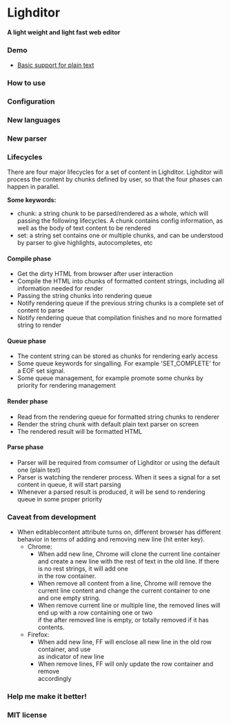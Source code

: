 # Lighditor
#### A light weight and light fast web editor

### Demo
- [Basic support for plain text](https://codepen.io/ryancat/pen/mwzXdj)

### How to use

### Configuration

### New languages

### New parser

### Lifecycles
There are four major lifecycles for a set of content in Lighditor. Lighditor will process the content
by chunks defined by user, so that the four phases can happen in parallel.

**Some keywords:**
- chunk: a string chunk to be parsed/rendered as a whole, which will passing the following lifecycles. A chunk contains config
       information, as well as the body of text content to be rendered
- set: a string set contains one or multiple chunks, and can be understood by parser to give highlights, autocompletes, etc

#### Compile phase 
- Get the dirty HTML from browser after user interaction
- Compile the HTML into chunks of formatted content strings, including all information needed for render
- Passing the string chunks into rendering queue
- Notify rendering queue if the previous string chunks is a complete set of content to parse
- Notify rendering queue that compilation finishes and no more formatted string to render

#### Queue phase
- The content string can be stored as chunks for rendering early access
- Some queue keywords for singalling. For example 'SET_COMPLETE' for a EOF set signal.
- Some queue management, for example promote some chunks by priority for rendering management

#### Render phase 
- Read from the rendering queue for formatted string chunks to renderer
- Render the string chunk with default plain text parser on screen
- The rendered result will be formatted HTML

#### Parse phase
- Parser will be required from comsumer of Lighditor or using the default one (plain text)
- Parser is watching the renderer process. When it sees a signal for a set content in queue, it will start parsing
- Whenever a parsed result is produced, it will be send to rendering queue in some proper priority

### Caveat from development
- When editablecontent attribute turns on, different browser has different behavior in terms of adding and removing new line (hit enter key). 
  - Chrome:
    - When add new line, Chrome will clone the current line container and create a new line with the rest of text in the old line. If there is no rest strings, it will add one <br> in the row container. 
    - When remove all content from a line, Chrome will remove the current line content and change the current container to one <br> and one empty string.
    - When remove current line or multiple line, the removed lines will end up with a row containing one or two <br> if the after removed line is empty, or totally removed if it has contents.
  - Firefox:
    - When add new line, FF will enclose all new line in the old row container, and use <br> as indicator of new line
    - When remove lines, FF will only update the row container and remove <br> accordingly

### Help me make it better!

### MIT license
